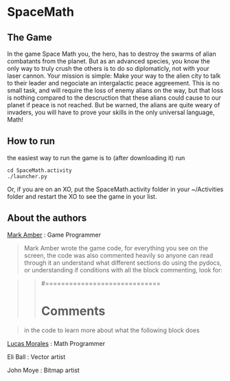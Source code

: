 SpaceMath
=========

The Game
--------
In the game Space Math you, the hero, has to destroy the swarms of alian combatants from the planet. But as an advanced species, you know the only way to truly crush the others is to do so diplomaticly, not with your laser cannon. Your mission is simple: Make your way to the alien city to talk to their leader and negociate an intergalactic peace aggreement. This is no small task, and will require the loss of enemy alians on the way, but that loss is nothing compared to the descruction that these alians could cause to our planet if peace is not reached. But be warned, the alians are quite weary of invaders, you will have to prove your skills in the only universal language, Math!

How to run
----------

the easiest way to run the game is to (after downloading it) run

	cd SpaceMath.activity	
	./launcher.py

Or, if you are on an XO, put the SpaceMath.activity folder in your ~/Activities folder and restart the XO to see the game in your list.

About the authors
-----------------
[Mark Amber][markamber] : Game Programmer
> Mark Amber wrote the game code, for everything you see on the screen, the code
was also commented heavily so anyone can read through it an understand what
different sections do using the pydocs, or understanding if conditions with
all the block commenting, look for:

>> #=============================
>> # Comments

> in the code to learn more about what the following block does

[Lucas Morales][lukedmor] : Math Programmer

Eli Ball : Vector artist

John Moye : Bitmap artist


[markamber]: http://markamber.co "Mark Amber"
[lukedmor]: https://plus.google.com/116612911731859210066/posts "Lucas Morales"
